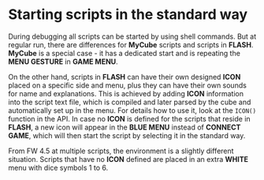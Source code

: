 # Starting scripts in the standard way

During debugging all scripts can be started by using shell commands. But at regular run, there are differences for **MyCube** scripts and scripts in **FLASH**. **MyCube** is a special case - it has a dedicated start and is repeating the **MENU GESTURE** in **GAME MENU**.

On the other hand, scripts in **FLASH** can have their own designed **ICON** placed on a specific side and menu, plus they can have their own sounds for name and explanations. This is achieved by adding **ICON** information into the script text file, which is compiled and later parsed by the cube and automatically set up in the menu. For details how to use it, look at the `ICON()` function in the API. In case no **ICON** is defined for the scripts that reside in **FLASH**, a new icon will appear in the **BLUE MENU** instead of **CONNECT GAME**, which will then start the script by selecting it in the standard way.

From FW 4.5 at multiple scripts, the environment is a slightly different situation. Scripts that have no **ICON** defined are placed in an extra **WHITE** menu with dice symbols 1 to 6.